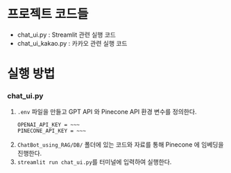 # 프로젝트 코드들

- chat_ui.py : Streamlit 관련 실행 코드
- chat_ui_kakao.py : 카카오 관련 실행 코드

# 실행 방법
### chat_ui.py
1. ``.env`` 파일을 만들고 GPT API 와 Pinecone API 환경 변수를 정의한다.
    ```
    OPENAI_API_KEY = ~~~
    PINECONE_API_KEY = ~~~
    ```
3. ``ChatBot_using_RAG/DB/`` 폴더에 있는 코드와 자료를 통해 Pinecone 에 임베딩을 진행한다. 
4. ``streamlit run chat_ui.py``를 터미널에 입력하여 실행한다.
